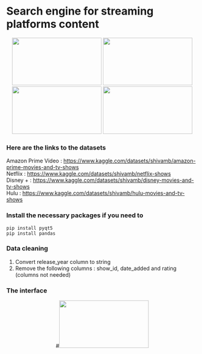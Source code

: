 # Search engine for streaming platforms content

<p align="center">
  <img src="https://boutique.orange.fr/informations/amazon-prime-video/img/visuel-entete.png" width="235" height="125">
  <img src="https://cineuropa.org/imgCache/2018/09/19/1537358562024_0570x0400_0x0x0x0_1573370192897.png" width="235" height="125">
  <img src="http://watchama.fr/wp-content/uploads/2020/01/disney-plus-logo.png" width="235" height="125">
  <img src="https://assetshuluimcom-a.akamaihd.net/h3o/facebook_share_thumb_default_hulu.jpg" width="235" height="125">
</p>

### Here are the links to the datasets
Amazon Prime Video : https://www.kaggle.com/datasets/shivamb/amazon-prime-movies-and-tv-shows <br/>
Netflix : https://www.kaggle.com/datasets/shivamb/netflix-shows <br/>
Disney + : https://www.kaggle.com/datasets/shivamb/disney-movies-and-tv-shows <br/>
Hulu : https://www.kaggle.com/datasets/shivamb/hulu-movies-and-tv-shows <br/>


### Install the necessary packages if you need to 

`pip install pyqt5`  <br/>
`pip install pandas`

### Data cleaning 
1. Convert release_year column to string <br/>
2. Remove the following columns : show_id, date_added and rating (columns not needed)

### The interface

<p align="center">
#<img src="https://boutique.orange.fr/informations/amazon-prime-video/img/visuel-entete.png" width="235" height="125">
</p>
